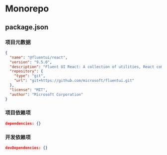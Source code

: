 # Monorepo

## package.json

### 项目元数据

```json
{
  "name": "@fluentui/react",
  "version": "9.5.0",
  "description": "Fluent UI React: A collection of utilities, React components, and web components for building web applications.",
  "repository": {
    "type": "git",
    "url": "git+https://github.com/microsoft/fluentui.git"
  },
  "license": "MIT",
  "author": "Microsoft Corporation"
}
```

### 项目依赖项

```json
dependencies: {}
```

### 开发依赖项

```json
devDependencies: {}
```

